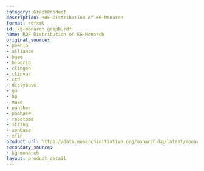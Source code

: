 ```yaml
---
category: GraphProduct
description: RDF Distribution of KG-Monarch
format: rdfxml
id: kg-monarch.graph.rdf
name: RDF Distribution of KG-Monarch
original_source:
- phenio
- alliance
- bgee
- biogrid
- clingen
- clinvar
- ctd
- dictybase
- go
- hp
- maxo
- panther
- pombase
- reactome
- string
- xenbase
- zfin
product_url: https://data.monarchinitiative.org/monarch-kg/latest/monarch-kg.nt.gz
secondary_source:
- kg-monarch
layout: product_detail
---
```

